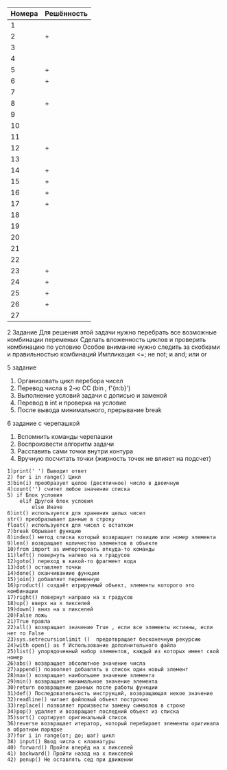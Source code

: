| Номера | Решённость |
| ------ | ------ |
| 1 |  |
| 2 | + |
| 3 |  |
| 4 |  |
| 5 | + |
| 6 | + |
| 7 |  |
| 8 | + |
| 9 |  |
| 10 |  |
| 11 |  |
| 12 | + |
| 13 |  |
| 14 | + |
| 15 | + |
| 16 | + |
| 17 | + |
| 18 |  |
| 19 |  |
| 20 |  |
| 21 |  |
| 22 |  |
| 23 | + |
| 24 | +|
| 25 | +|
| 26 | +|
| 27 |  |

2 Задание
Для решения этой задачи нужно перебрать все возможные комбинации переменых
Сделать вложенность циклов и проверить комбинацию по условию
Особое внимание нужно следить за скобками и правильностью комбинаций
Импликация <=; не not; и and; или or
    

5 задание
1. Организовать цикл перебора чисел
2. Перевод числа в 2-ю СС (bin , f'{n:b}')
3. Выполнение условий задачи с дописью и заменой
4. Перевод в int и проверка на условие
5. После вывода минимального, прерывание break


6 задание с черепашкой
1. Вспомнить команды черепашки
2. Воспроизвести алгоритм задачи
3. Расставить сами точки внутри контура
4. Вручную посчитать точки
(жирность точек не влияет на подсчет)

```
1)print(' ') Выводит ответ
2) for i in range() Цикл
3)bin(i) преобразует целое (десятичное) число в двоичную
4)count('') считет любое значение списка
5) if Блок условия
    elif Другой блок условия
        else Иначе
6)int() используется для хранения целых чисел
str() преобразывает данные в строку
float() используется для чисел с остатком
7)break Обрывает функцию
8)index() метод списка который возвращает позицию или номер элемента
9)len() возвращает количество элементов в объекте
10)from import as импортироать откуда-то команды
11)left() повернуть налево на х градусов
12)goto() переход в какой-то фрагмент кода
13)dot() оставляет точки
14)done() оканчиваниие функции
15)join() добавляет переменную
16)product() создаёт итрируемый объект, элементы которого это комбинации
17)right() повернут направо на х градусов
18)up() вверх на х пикселей
19)down() вниз на х пикселей
20)False ложь
21)True правла
22)all() возвращает значение True , если все элементы истинны, если нет то False
23)sys.setrecursionlimit ()  предотвращает бесконечную рекурсию
24)with open() as f Использование дополнительного файла
25)list() упорядоченный набор элементов, каждый из которых имеет свой номер
26)abs() возвращает абсолютное значение числа
27)append() позволяет добавлять в список один новый элемент
28)max() возвращает наибольшее значение элемента
29)min() возвращает минимальное значение элемента
30)return возвращение данных после работы функции
31)def() Последовательность инструкций, возвращающая некое значение
32)readline() читает файловый объект построчно
33)replace() позволяет произвести замену символов в строке
34)pop() удаляет и возвращает последний объект из списка
35)sort() сортирует оригинальный список
36)reverse возвращает итератор, который перебирает элементы оригинала в обратном порядке
37)for i in range(от; до; шаг) цикл
38) input() Ввод числа с клавиатуры
40) forward() Пройти вперёд на х пикселей
41) backward() Пройти назад на х пикселей
42) penup() Не оставлять сед при движении
```
